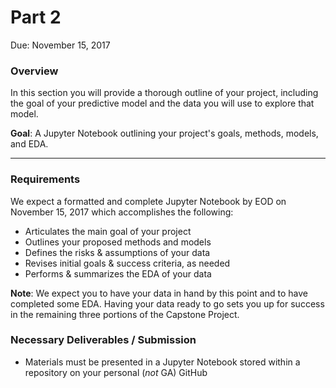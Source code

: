 # Part 2

Due: November 15, 2017

### Overview

In this section you will provide a thorough outline of your project, including the goal of your predictive model and the data you will use to explore that model. 

**Goal**: A Jupyter Notebook outlining your project's goals, methods, models, and EDA.

---

### Requirements

We expect a formatted and complete Jupyter Notebook by EOD on November 15, 2017 which accomplishes the following:

- Articulates the main goal of your project
- Outlines your proposed methods and models
- Defines the risks & assumptions of your data 
- Revises initial goals & success criteria, as needed
- Performs & summarizes the EDA of your data

**Note**: We expect you to have your data in hand by this point and to have completed some EDA. Having your data ready to go sets you up for success in the remaining three portions of the Capstone Project. 

### Necessary Deliverables / Submission

 - Materials must be presented in a Jupyter Notebook stored within a repository on your personal (*not* GA) GitHub